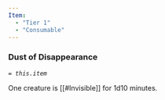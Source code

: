 ```yaml
---
Item:
  - "Tier 1"
  - "Consumable"
---
```

### Dust of Disappearance
_`= this.item`_ 

One creature is [[#Invisible]] for 1d10 minutes.